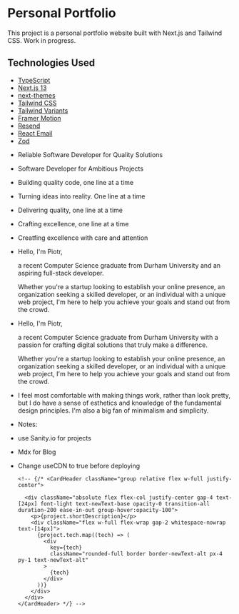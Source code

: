 # Personal Portfolio

This project is a personal portfolio website built with Next.js and Tailwind CSS. Work in progress.

## Technologies Used

- [TypeScript](https://www.typescriptlang.org/)
- [Next.js 13](https://nextjs.org/docs/getting-started)
- [next-themes](https://github.com/pacocoursey/next-themes)
- [Tailwind CSS](https://tailwindcss.com/)
- [Tailwind Variants](https://tailwind-variants.org)
- [Framer Motion](https://www.framer.com/motion/)
- [Resend](https://resend.com)
- [React Email](https://react.email)
- [Zod](https://zod.dev)

<!-- Copy Ideas -->

- Reliable Software Developer for Quality Solutions
- Software Developer for Ambitious Projects

- Building quality code, one line at a time
- Turning ideas into reality. One line at a time
- Delivering quality, one line at a time
- Crafting excellence, one line at a time
- Creatfing excellence with care and attention

- Hello, I'm Piotr,

  a recent Computer Science graduate from Durham University and an aspiring full-stack developer.

  Whether you're a startup looking to establish your online presence, an organization seeking a skilled developer, or an individual with a unique web project, I'm here to help you achieve your goals and stand out from the crowd.

- Hello, I'm Piotr,

  a recent Computer Science graduate from Durham University with a passion for crafting digital solutions that truly make a difference.

  Whether you're a startup looking to establish your online presence, an organization seeking a skilled developer, or an individual with a unique web project, I'm here to help you achieve your goals and stand out from the crowd.

- I feel most comfortable with making things work, rather than look pretty, but I do have a sense of esthetics and knowledge of the fundamental design principles. I'm also a big fan of minimalism and simplicity.

- Notes:

- use Sanity.io for projects
- Mdx for Blog
- Change useCDN to true before deploying

      <!-- {/* <CardHeader className="group relative flex w-full justify-center">

        <div className="absolute flex flex-col justify-center gap-4 text-[24px] font-light text-newText-base opacity-0 transition-all duration-200 ease-in-out group-hover:opacity-100">
          <p>{project.shortDescription}</p>
          <div className="flex w-full flex-wrap gap-2 whitespace-nowrap text-[14px]">
            {project.tech.map((tech) => (
              <div
                key={tech}
                className="rounded-full border border-newText-alt px-4 py-1 text-newText-alt"
              >
                {tech}
              </div>
            ))}
          </div>
        </div>
      </CardHeader> */} -->
